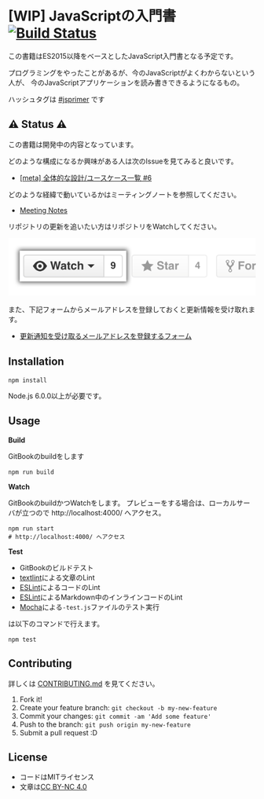 # [WIP] JavaScriptの入門書 [![Build Status](https://travis-ci.org/asciidwango/js-primer.svg?branch=master)](https://travis-ci.org/asciidwango/js-primer)

この書籍はES2015以降をベースとしたJavaScript入門書となる予定です。

プログラミングをやったことがあるが、今のJavaScriptがよくわからないという人が、
今のJavaScriptアプリケーションを読み書きできるようになるもの。

ハッシュタグは [#jsprimer](https://twitter.com/intent/tweet?hashtags=jsprimer) です

## :warning: Status :warning:

この書籍は開発中の内容となっています。

どのような構成になるか興味がある人は次のIssueを見てみると良いです。

- [[meta] 全体的な設計/ユースケース一覧 #6](https://github.com/asciidwango/js-primer/issues/6 "[meta] 全体的な設計/ユースケース一覧 #6")

どのような経緯で動いているかはミーティングノートを参照してください。

- [Meeting Notes](https://github.com/asciidwango/js-primer/tree/master/meetings "Meeting Notes")

リポジトリの更新を追いたい方はリポジトリをWatchしてください。

[![Watch button](./source/landing/img/repo-actions-watch.png)](https://github.com/asciidwango/js-primer/watchers)

また、下記フォームからメールアドレスを登録しておくと更新情報を受け取れます。

- [更新通知を受け取るメールアドレスを登録するフォーム](http://eepurl.com/b674IX)

## Installation

    npm install

Node.js 6.0.0以上が必要です。

## Usage

**Build**

GitBookのbuildをします
    
    npm run build
    
**Watch**

GitBookのbuildかつWatchをします。
プレビューをする場合は、ローカルサーバが立つので http://localhost:4000/ へアクセス。

    npm run start
    # http://localhost:4000/ へアクセス

**Test**

- GitBookのビルドテスト
- [textlint](http://textlint.github.io/ "textlint")による文章のLint
- [ESLint](http://eslint.org/ "ESLint")によるコードのLint
- [ESLint](http://eslint.org/ "ESLint")によるMarkdown中のインラインコードのLint
- [Mocha](http://mochajs.org/ "Mocha")による`-test.js`ファイルのテスト実行

は以下のコマンドで行えます。

    npm test

## Contributing

詳しくは [CONTRIBUTING.md](./CONTRIBUTING.md) を見てください。

1. Fork it!
2. Create your feature branch: `git checkout -b my-new-feature`
3. Commit your changes: `git commit -am 'Add some feature'`
4. Push to the branch: `git push origin my-new-feature`
5. Submit a pull request :D

## License

- コードはMITライセンス
- 文章は[CC BY-NC 4.0](http://creativecommons.org/licenses/by-nc/4.0/ "CC BY-NC 4.0")